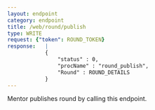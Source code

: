 ```yaml
---
layout: endpoint
category: endpoint
title: /web/round/publish
type: WRITE
request: {"token": ROUND_TOKEN}
response:   |
            {
                "status" : 0,
                "procName" : "round_publish",
                "Round" : ROUND_DETAILS
            }
---
```


Mentor publishes round by calling this endpoint.

